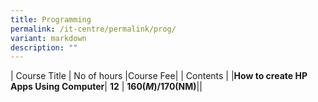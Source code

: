 ```yaml
---
title: Programming
permalink: /it-centre/permalink/prog/
variant: markdown
description: ""
---
```



| Course Title | No of hours |Course Fee|
| Contents |
|**How to create HP Apps Using Computer**| **12** | **$160(M)/$170(NM)**||

